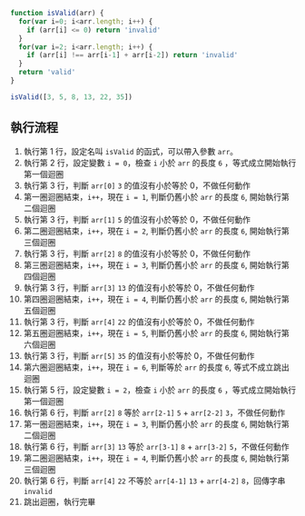 ``` js
function isValid(arr) {
  for(var i=0; i<arr.length; i++) {
    if (arr[i] <= 0) return 'invalid'
  }
  for(var i=2; i<arr.length; i++) {
    if (arr[i] !== arr[i-1] + arr[i-2]) return 'invalid'
  }
  return 'valid'
}

isValid([3, 5, 8, 13, 22, 35])
```

## 執行流程
1. 執行第 1 行，設定名叫 `isValid` 的函式，可以帶入參數 `arr`。
2. 執行第 2 行，設定變數 `i = 0`，檢查 	`i` 小於 `arr` 的長度 `6` ，等式成立開始執行第一個迴圈
3. 執行第 3 行，判斷 `arr[0]` `3` 的值沒有小於等於 0，不做任何動作
4. 第一圈迴圈結束，`i++`，現在 `i = 1`, 判斷仍舊小於 `arr` 的長度 `6`, 開始執行第二個迴圈
5. 執行第 3 行，判斷 `arr[1]` `5` 的值沒有小於等於 0，不做任何動作
6. 第二圈迴圈結束，`i++`，現在 `i = 2`, 判斷仍舊小於 `arr` 的長度 `6`, 開始執行第三個迴圈
7. 執行第 3 行，判斷 `arr[2]` `8` 的值沒有小於等於 0，不做任何動作
8. 第三圈迴圈結束，`i++`，現在 `i = 3`, 判斷仍舊小於 `arr` 的長度 `6`, 開始執行第四個迴圈
9. 執行第 3 行，判斷 `arr[3]` `13` 的值沒有小於等於 0，不做任何動作
10. 第四圈迴圈結束，`i++`，現在 `i = 4`, 判斷仍舊小於 `arr` 的長度 `6`, 開始執行第五個迴圈
11. 執行第 3 行，判斷 `arr[4]` `22` 的值沒有小於等於 0，不做任何動作
12. 第五圈迴圈結束，`i++`，現在 `i = 5`, 判斷仍舊小於 `arr` 的長度 `6`, 開始執行第六個迴圈
13. 執行第 3 行，判斷 `arr[5]` `35` 的值沒有小於等於 0，不做任何動作
14. 第六圈迴圈結束，`i++`，現在 `i = 6`, 判斷等於 `arr` 的長度 `6`, 等式不成立跳出迴圈
15. 執行第 5 行，設定變數 `i = 2`，檢查 	`i` 小於 `arr` 的長度 `6` ，等式成立開始執行第一個迴圈
16. 執行第 6 行，判斷 `arr[2]` `8` 等於 `arr[2-1]` `5` + `arr[2-2]` `3`，不做任何動作
17. 第一圈迴圈結束，`i++`，現在 `i = 3`, 判斷仍舊小於 `arr` 的長度 `6`, 開始執行第二個迴圈
18. 執行第 6 行，判斷 `arr[3]` `13` 等於 `arr[3-1]` `8` + `arr[3-2]` `5`，不做任何動作
17. 第二圈迴圈結束，`i++`，現在 `i = 4`, 判斷仍舊小於 `arr` 的長度 `6`, 開始執行第三個迴圈
18. 執行第 6 行，判斷 `arr[4]` `22` 不等於 `arr[4-1]` `13` + `arr[4-2]` `8`，回傳字串 `invalid`
19. 跳出迴圈，執行完畢